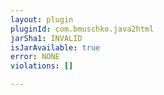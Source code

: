 ```yaml
---
layout: plugin
pluginId: com.bmuschko.java2html
jarSha1: INVALID
isJarAvailable: true
error: NONE
violations: []

---
```

